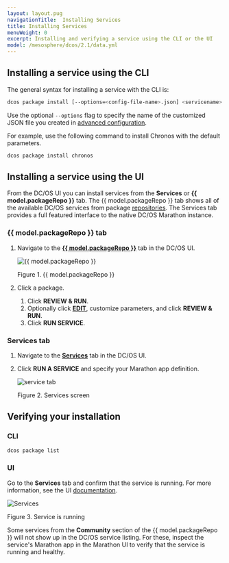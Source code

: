 ```yaml
---
layout: layout.pug
navigationTitle:  Installing Services
title: Installing Services
menuWeight: 0
excerpt: Installing and verifying a service using the CLI or the UI
model: /mesosphere/dcos/2.1/data.yml
---
```


## Installing a service using the CLI

The general syntax for installing a service with the CLI is:

```bash
dcos package install [--options=<config-file-name>.json] <servicename>
```

Use the optional `--options` flag to specify the name of the customized JSON file you created in [advanced configuration](/mesosphere/dcos/2.1/deploying-services/config-universe-service/).

For example, use the following command to install Chronos with the default parameters.

```bash
dcos package install chronos
```

## Installing a service using the UI

From the DC/OS UI you can install services from the **Services** or **{{ model.packageRepo }}** tab. The {{ model.packageRepo }} tab shows all of the available DC/OS services from package [repositories](/mesosphere/dcos/2.1/administering-clusters/package-registry/). The Services tab provides a full featured interface to the native DC/OS Marathon instance.


### {{ model.packageRepo }} tab

1.  Navigate to the [**{{ model.packageRepo }}**](/mesosphere/dcos/2.1/gui/catalog/) tab in the DC/OS UI.

    ![{{ model.packageRepo }}](/mesosphere/dcos/2.1/img/GUI-Catalog-Main_View-1_12.png)

    Figure 1. {{ model.packageRepo }} 

2.  Click a package.
    1. Click **REVIEW & RUN**.
    2. Optionally click [**EDIT**](/mesosphere/dcos/2.1/deploying-services/config-universe-service/), customize parameters, and click **REVIEW & RUN**.
    3. Click **RUN SERVICE**.

### Services tab

1.  Navigate to the [**Services**](/mesosphere/dcos/2.1/gui/services/) tab in the DC/OS UI.
1.  Click **RUN A SERVICE** and specify your Marathon app definition.

    ![service tab](/mesosphere/dcos/2.1/img/GUI-Services-No_Services_Running-1_12.png)

    Figure 2. Services screen

## Verifying your installation

### CLI

```bash
dcos package list
```

### UI

Go to the **Services** tab and confirm that the service is running. For more information, see the UI [documentation](/mesosphere/dcos/2.1/gui/services/).

![Services](/mesosphere/dcos/2.1/img/GUI-Services-Running_Services_View-1_12.png)

Figure 3. Service is running

Some services from the **Community** section of the {{ model.packageRepo }} will not show up in the DC/OS service listing. For these, inspect the service's Marathon app in the Marathon UI to verify that the service is running and healthy.
